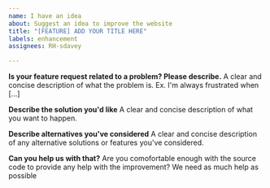 ```yaml
---
name: I have an idea
about: Suggest an idea to improve the website
title: "[FEATURE] ADD YOUR TITLE HERE"
labels: enhancement
assignees: RH-sdavey

---
```


**Is your feature request related to a problem? Please describe.**
A clear and concise description of what the problem is. Ex. I'm always frustrated when [...]

**Describe the solution you'd like**
A clear and concise description of what you want to happen.

**Describe alternatives you've considered**
A clear and concise description of any alternative solutions or features you've considered.

**Can you help us with that?**
Are you comofortable enough with the source code to provide any help with the improvement? We need as much help as possible
